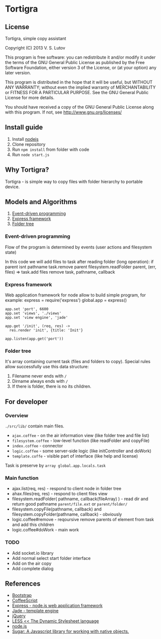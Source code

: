 # Tortigra #

## License ##
Tortigra, simple copy assistant

Copyright (C) 2013 V. S. Lutov

This program is free software: you can redistribute it and/or modify it under the terms of the GNU General Public License as published by the Free Software Foundation, either version 3 of the License, or (at your option) any later version.

This program is distributed in the hope that it will be useful, but WITHOUT ANY WARRANTY; without even the implied warranty of MERCHANTABILITY or FITNESS FOR A PARTICULAR PURPOSE. See the GNU General Public License for more details.

You should have received a copy of the GNU General Public License along with this program. If not, see http://www.gnu.org/licenses/

## Install guide ##
1. Install [nodejs][1]
2. Clone repository
3. Run `npm install` from folder with code
4. Run `node start.js`

## Why Tortigra? ##
Tortigra - is simple way to copy files with folder hierarchy to portable device.

## Models and Algorithms ##
1. [Event-driven programming][2]
2. [Express framework][3]
3. [Folder tree][4]

### Event-driven programming ###
Flow of the program is determined by events (user actions and filesystem state)

In this code we will add files to task after reading folder (long operation):
    if parent isnt pathname
      task.remove parent
      filesystem.readFolder parent, (err, files) =>
        task.add files
        remove task, pathname, callback

### Express framework ###
Web application framework for node allow to build simple program, for example:
    express = require('express')
    global.app = express()

    app.set 'port', 6600
    app.set 'views', './views'
    app.set 'view engine', 'jade'

    app.get '/init', (req, res) ->
      res.render 'init', {title: 'Init'}

    app.listen(app.get('port'))

### Folder tree ###
It's array containing current task (files and folders to copy). Special rules allow successfully use this data structure:

1. Filename never ends with `/`
2. Dirname always ends with `/`
3. If there is folder, there is no its children.

## For developer ##

### Overview ###
`./src/lib/` contain main files.

- `ajax.coffee` - on the air information view (like folder tree and file list)
- `filesystem.coffee` - low-level function (like readFolder and copyFile)
- `index.coffee` - connector
- `logic.coffee` - some server-side logic (like initController and doWork)
- `template.coffe` - visible part of interface (like help and license)

Task is preserve by `array global.app.locals.task`

### Main function ###

- ajax.list(req, res) - respond to client node in folder tree
- ahax.files(req, res) - respond to client files view
- filesystem.readFolder( pathname, callback(fileArray) ) - read dir and return good pathname `parent/file.ext` or `parent/folder/`
- filesystem.copyFile(pathname, callback) and filesystem.copyFolder(pathname, callback) - obviously
- logic.coffee#remove - reqoursive remove parents of element from task and add this children
- logic.coffee#doWork - main work

### TODO ###
- Add socket.io library
- Add normal select start folder interface
- Add on the air copy
- Add complete dialog

## References ##

+ [Bootstrap](http://twitter.github.io/bootstrap/index.html)
+ [CoffeeScript](http://coffeescript.org/)
+ [Express - node.js web application framework](http://expressjs.com/)
+ [Jade - template engine](https://github.com/visionmedia/jade)
+ [jQuery](http://jquery.com/)
+ [LESS << The Dynamic Stylesheet language](http://lesscss.org/)
+ [node.js](http://nodejs.org/)
+ [Sugar: A Javascript library for working with native objects.](http://sugarjs.com/)


[1]: http://nodejs.org/ 'site:nodejs'
[2]: http://en.wikipedia.org/wiki/Event-driven_programming 'wiki:Event-driven programming'
[3]: http://expressjs.com/ 'site:Express framework'
[4]: http://en.wikipedia.org/wiki/Tree_structure 'wiki:Tree structure'